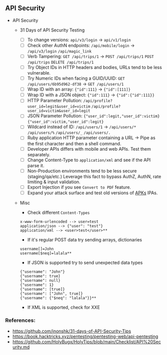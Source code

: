 ## API Security

- API Security
    - 31 Days of API Security Testing
        - [ ]  To change versions: `api/v3/login` → `api/v1/login`
        - [ ]  Check other AuthN endpoints: `/api/mobile/login` → `/api/v3/login` `/api/magic_link`
        - [ ]  Verb Tampering: `GET /api/trips/1` → `POST /api/trips/1` `POST /api/trips` `DELETE /api/trips/1`
        - [ ]  Try Object IDs in HTTP headers and bodies, URLs tend to be less vulnerable.
        - [ ]  Try Numeric IDs when facing a GUID/UUID: `GET /api/users/6b95d962-df38` → `GET /api/users/1`
        - [ ]  Wrap ID with an array: `{"id":111}` → `{"id":[111]}`
        - [ ]  Wrap ID with a JSON object: `{"id":111}` → `{"id":{"id":111}}`
        - [ ]  HTTP Parameter Pollution: `/api/profile?user_id=legit&user_id=victim` `/api/profile?user_id=victim&user_id=legit`
        - [ ]  JSON Parameter Pollution: `{"user_id":legit,"user_id":victim}` `{"user_id":victim,"user_id":legit}`
        - [ ]  Wildcard instead of ID: `/api/users/1` → `/api/users/*` `/api/users/%` `/api/users/_` `/api/users/.`
        - [ ]  Ruby application HTTP parameter containing a URL → Pipe as the first character and then a shell command.
        - [ ]  Developer APIs differs with mobile and web APIs. Test them separately.
        - [ ]  Change Content-Type to `application/xml` and see if the API parse it.
        - [ ]  Non-Production environments tend to be less secure (staging/qa/etc.) Leverage this fact to bypass AuthZ, AuthN, rate limiting & input validation.
        - [ ]  Export Injection if you see `Convert to PDF` feature.
        - [ ]  Expand your attack surface and test old versions of [APKs](https://apkpure.com) IPAs.
    
    - Misc

        - Check different `Content-Types`

        ```
        x-www-form-urlencoded --> user=test
        application/json --> {"user": "test"}
        application/xml --> <user>test</user>**
        ```

        - If it's regular POST data try sending arrays, dictionaries

        ```
        username[]=John
        username[$neq]=lalala**
        ```

        - If JSON is supported try to send unexpected data types

        ```
        {"username": "John"}
        {"username": true}
        {"username": null}
        {"username": 1}
        {"username": [true]}
        {"username": ["John", true]}
        {"username": {"$neq": "lalala"}}**
        ```

        - If XML is supported, check for XXE



### References:
* https://github.com/inonshk/31-days-of-API-Security-Tips
* https://book.hacktricks.xyz/pentesting/pentesting-web/api-pentesting
* https://github.com/HolyBugx/HolyTips/blob/main/Checklist/API%20Security.md
